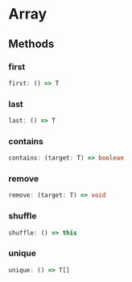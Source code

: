 <!--
 * @Author: haifeng.lu haifeng.lu@ly.com
 * @Date: 2022-12-20 10:51:41
 * @LastEditors: haifeng.lu
 * @LastEditTime: 2022-12-20 10:51:43
 * @Description: 
-->
# Array

## Methods

### first

```ts
first: () => T
```

### last

```ts
last: () => T
```

### contains

```ts
contains: (target: T) => boolean
```

### remove

```ts
remove: (target: T) => void
```

### shuffle

```ts
shuffle: () => this
```

### unique

```ts
unique: () => T[]
```
